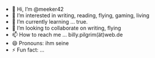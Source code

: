 - 👋 Hi, I’m @meeker42
- 👀 I’m interested in writing, reading, flying, gaming, living
- 🌱 I’m currently learning ... true.
- 💞️ I’m looking to collaborate on writing, flying
- 📫 How to reach me ... billy.pilgrim(ät)web.de
- 😄 Pronouns: ihm seine
- ⚡ Fun fact: ...

<!---
meeker42/meeker42 is a ✨ special ✨ repository because its `README.md` (this file) appears on your GitHub profile.
You can click the Preview link to take a look at your changes.
--->
